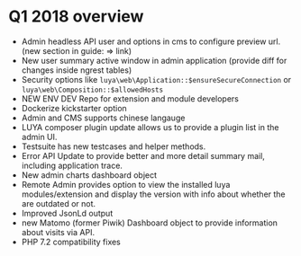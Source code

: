 # Q1 2018 overview

+ Admin headless API user and options in cms to configure preview url. (new section in guide: => link)
+ New user summary active window in admin application (provide diff for changes inside ngrest tables)
+ Security options like `luya\web\Application::$ensureSecureConnection` or `luya\web\Composition::$allowedHosts`
+ NEW ENV DEV Repo for extension and module developers
+ Dockerize kickstarter option
+ Admin and CMS supports chinese langauge
+ LUYA composer plugin update allows us to provide a plugin list in the admin UI.
+ Testsuite has new testcases and helper methods.
+ Error API Update to provide better and more detail summary mail, including application trace.
+ New admin charts dashboard object
+ Remote Admin provides option to view the installed luya modules/extension and display the version with info about whether the are outdated or not.
+ Improved JsonLd output
+ new Matomo (former Piwik) Dashboard object to provide information about visits via API.
+ PHP 7.2 compatibility fixes